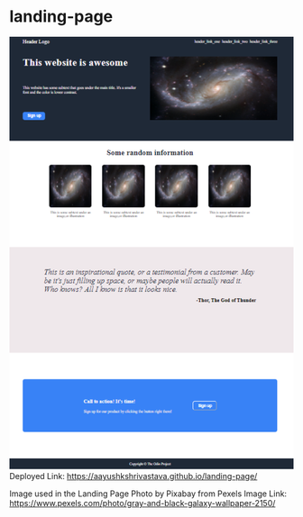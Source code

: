 # landing-page
![SCreenshot](./landing-page.png)
Deployed Link: https://aayushkshrivastava.github.io/landing-page/

Image used in the Landing Page
Photo by Pixabay from Pexels
Image Link: https://www.pexels.com/photo/gray-and-black-galaxy-wallpaper-2150/

